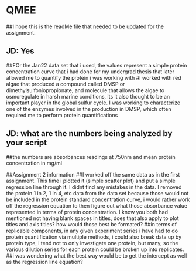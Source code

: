 # QMEE
##I hope this is the readMe file that needed to be updated for the assignment. 
## JD: Yes

##FOr the Jan22 data set that i used, the values represent a simple protein concentration curve that i had done for my undergrad thesis that later allowed me to quantify the protein i was working with 
#I worked with red algae that produced a compound called DMSP or dimethylsulfoniopropionate, and molecule that allows the algae to osmoregulate in harsh marine conditions, its it also thought to be an important player in the global sulfur cycle. I was working to characterize one of the enzymes involved in the production in DMSP, which often required me to perform protein quantifications
## JD: what are the numbers being analyzed by your script
##the numbers are absorbances readings at 750nm and mean protein concentration in mg/ml

##Assignment 2 information
##I worked off the same data as in the first assignment. This time i plotted it (simple scatter plot) and put a simple regression line through it. I didnt find any mistakes in the data. I removed the protein 1 in 2, 1 in 4, etc data from the data set because those would not be included in the protein standard concentration curve, i would rather work off the regression equation to then figure out what those absorbance value represented in terms of protein concentration. I know you both had mentioned not having blank spaces in titles, does that also apply to plot titles and axis titles? how would those best be formated?
##in terms of replicable components, in any given experiment series i have had to do protein quantification via multiple methods, i could also break data up by protein type, i tend not to only investigate one protein, but many, so the various dilution series for each protein could be broken up into replicates. 
##i was wondering what the best way would be to get the intercept as well as the regression line equation?
